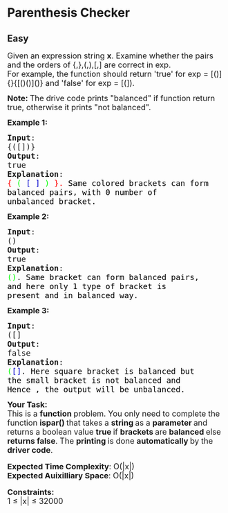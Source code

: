 # Parenthesis Checker
## Easy
<div class="problems_problem_content__Xm_eO"><p><span style="font-size:18px">Given an expression string <strong>x</strong>. Examine whether the pairs and the orders of {,},(,),[,] are correct in exp.<br>
For example, the function should return 'true' for exp = [()]{}{[()()]()} and 'false' for exp = [(]).</span></p>

<p><strong><span style="font-size:18px">Note: </span></strong><span style="font-size:18px">The drive code prints "balanced" if function return true, otherwise it prints "not balanced".</span></p>

<p><span style="font-size:18px"><strong>Example 1:</strong></span></p>

<pre><span style="font-size:18px"><strong>Input</strong>:
{([])}
<strong>Output</strong>: 
true
<strong>Explanation</strong>: 
<span style="color: rgb(255, 0, 0); --darkreader-inline-color:#ff1d1d;" data-darkreader-inline-color="">{</span> <span style="color: rgb(0, 255, 0); --darkreader-inline-color:#1dff1d;" data-darkreader-inline-color="">(</span> <span style="color: rgb(0, 0, 205); --darkreader-inline-color:#599eff;" data-darkreader-inline-color="">[</span> <span style="color: rgb(0, 0, 205); --darkreader-inline-color:#599eff;" data-darkreader-inline-color="">]</span> <span style="color: rgb(0, 255, 0); --darkreader-inline-color:#1dff1d;" data-darkreader-inline-color="">)</span> <span style="color: rgb(255, 0, 0); --darkreader-inline-color:#ff1d1d;" data-darkreader-inline-color="">}.&nbsp;</span><span style="color: rgb(0, 0, 0); --darkreader-inline-color:#fffdfa;" data-darkreader-inline-color="">Same colored brackets can form 
balanced pairs, with 0 number of 
unbalanced bracket.</span>
</span></pre>

<p><span style="font-size:18px"><strong>Example 2:</strong></span></p>

<pre><span style="font-size:18px"><strong>Input</strong>: 
()
<strong>Output</strong>: 
true
<strong>Explanation</strong>: 
<span style="color: rgb(0, 255, 0); --darkreader-inline-color:#1dff1d;" data-darkreader-inline-color="">()</span><span style="color: rgb(0, 0, 0); --darkreader-inline-color:#fffdfa;" data-darkreader-inline-color="">. Same bracket can form balanced pairs, 
and here only 1 type of bracket is 
present and in balanced way.</span></span>
</pre>

<p><span style="font-size:18px"><strong>Example 3:</strong></span></p>

<pre><span style="font-size:18px"><strong>Input</strong>: 
([]
<strong>Output</strong>: 
false
<strong>Explanation</strong>: 
<span style="color: rgb(0, 255, 0); --darkreader-inline-color:#1dff1d;" data-darkreader-inline-color="">(</span><span style="color: rgb(0, 0, 205); --darkreader-inline-color:#599eff;" data-darkreader-inline-color="">[]</span>.<span style="color: rgb(0, 0, 0); --darkreader-inline-color:#fffdfa;" data-darkreader-inline-color=""> Here square bracket is balanced but 
the small bracket is not balanced and 
Hence , the output will be unbalanced.</span></span></pre>

<p><span style="font-size:18px"><strong>Your Task:</strong><br>
This is a <strong>function </strong>problem. You only need to complete the function <strong>ispar()&nbsp;</strong>that takes a&nbsp;<strong>string </strong>as a&nbsp;<strong>parameter </strong>and returns a boolean value&nbsp;<strong>true </strong>if <strong>brackets </strong>are <strong>balanced </strong>else <strong>returns false</strong>. The <strong>printing </strong>is done <strong>automatically </strong>by the <strong>driver code</strong>.</span><br>
<br>
<span style="font-size:18px"><strong>Expected Time Complexity</strong>: O(|x|)<br>
<strong>Expected Auixilliary Space</strong>: O(|x|)</span><br>
<br>
<span style="font-size:18px"><strong>Constraints:</strong><br>
1 ≤ |x| ≤ </span><span style="font-size:18px">32000</span></p>

<p>&nbsp;</p>
</div>